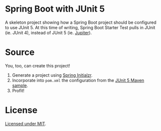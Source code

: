 # Spring Boot with JUnit 5

A skeleton project showing how a Spring Boot project should be configured to
use JUnit 5. At this time of writing, Spring Boot Starter Test pulls in JUnit
(ie. JUnit 4), instead of JUnit 5 (ie. [Jupiter](https://junit.org/junit5/docs/current/user-guide/#overview-what-is-junit-5)).

# Source

You, too, can create this project!

1. Generate a project using [Spring Initialzr](https://start.spring.io).
2. Incorporate into `pom.xml` the configuration from the [JUnit 5 Maven sample](https://github.com/junit-team/junit5-samples/blob/master/junit5-jupiter-starter-maven/pom.xml).
3. Profit!

# License

[Licensed under MIT](LICENSE).

